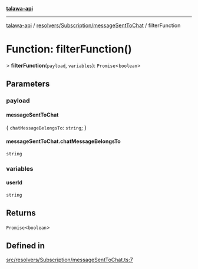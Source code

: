 [**talawa-api**](../../../../README.md)

***

[talawa-api](../../../../modules.md) / [resolvers/Subscription/messageSentToChat](../README.md) / filterFunction

# Function: filterFunction()

\> **filterFunction**(`payload`, `variables`): `Promise`\<`boolean`\>

## Parameters

### payload

#### messageSentToChat

\{ `chatMessageBelongsTo`: `string`; \}

#### messageSentToChat.chatMessageBelongsTo

`string`

### variables

#### userId

`string`

## Returns

`Promise`\<`boolean`\>

## Defined in

[src/resolvers/Subscription/messageSentToChat.ts:7](https://github.com/PalisadoesFoundation/talawa-api/blob/039b0f127fb8caa46d57186ab4b3bb27fe150903/src/resolvers/Subscription/messageSentToChat.ts#L7)

